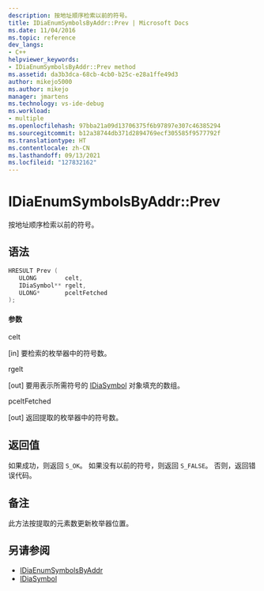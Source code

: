 ```yaml
---
description: 按地址顺序检索以前的符号。
title: IDiaEnumSymbolsByAddr::Prev | Microsoft Docs
ms.date: 11/04/2016
ms.topic: reference
dev_langs:
- C++
helpviewer_keywords:
- IDiaEnumSymbolsByAddr::Prev method
ms.assetid: da3b3dca-68cb-4cb0-b25c-e28a1ffe49d3
author: mikejo5000
ms.author: mikejo
manager: jmartens
ms.technology: vs-ide-debug
ms.workload:
- multiple
ms.openlocfilehash: 97bba21a09d13706375f6b97897e307c46385294
ms.sourcegitcommit: b12a38744db371d2894769ecf305585f9577792f
ms.translationtype: HT
ms.contentlocale: zh-CN
ms.lasthandoff: 09/13/2021
ms.locfileid: "127832162"
---
```

# <a name="idiaenumsymbolsbyaddrprev"></a>IDiaEnumSymbolsByAddr::Prev
按地址顺序检索以前的符号。

## <a name="syntax"></a>语法

```C++
HRESULT Prev ( 
   ULONG        celt,
   IDiaSymbol** rgelt,
   ULONG*       pceltFetched
);
```

#### <a name="parameters"></a>参数
 celt

[in] 要检索的枚举器中的符号数。

 rgelt

[out] 要用表示所需符号的 [IDiaSymbol](../../debugger/debug-interface-access/idiasymbol.md) 对象填充的数组。

 pceltFetched

[out] 返回提取的枚举器中的符号数。

## <a name="return-value"></a>返回值
 如果成功，则返回 `S_OK`。 如果没有以前的符号，则返回 `S_FALSE`。 否则，返回错误代码。

## <a name="remarks"></a>备注
 此方法按提取的元素数更新枚举器位置。

## <a name="see-also"></a>另请参阅
- [IDiaEnumSymbolsByAddr](../../debugger/debug-interface-access/idiaenumsymbolsbyaddr.md)
- [IDiaSymbol](../../debugger/debug-interface-access/idiasymbol.md)
